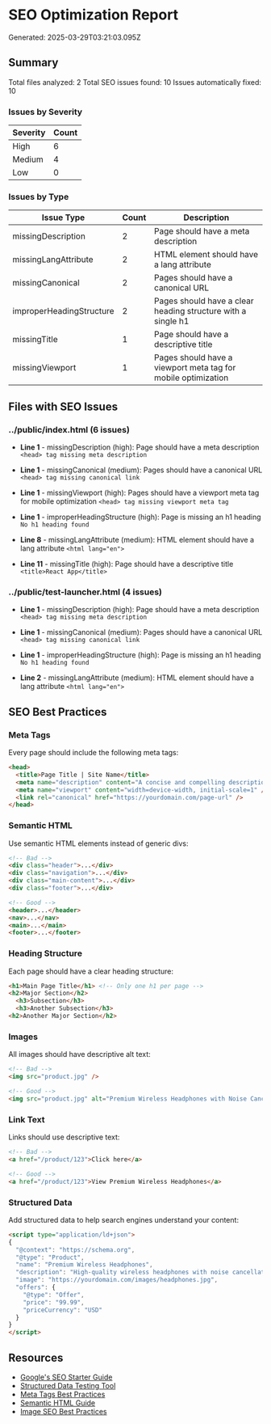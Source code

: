 # SEO Optimization Report

Generated: 2025-03-29T03:21:03.095Z

## Summary

Total files analyzed: 2
Total SEO issues found: 10
Issues automatically fixed: 10

### Issues by Severity

| Severity | Count |
|----------|-------|
| High     | 6 |
| Medium   | 4 |
| Low      | 0 |

### Issues by Type

| Issue Type | Count | Description |
|------------|-------|-------------|
| missingDescription | 2 | Page should have a meta description |
| missingLangAttribute | 2 | HTML element should have a lang attribute |
| missingCanonical | 2 | Pages should have a canonical URL |
| improperHeadingStructure | 2 | Pages should have a clear heading structure with a single h1 |
| missingTitle | 1 | Page should have a descriptive title |
| missingViewport | 1 | Pages should have a viewport meta tag for mobile optimization |

## Files with SEO Issues

### ../public/index.html (6 issues)

- **Line 1** - missingDescription (high): Page should have a meta description
  `<head> tag missing meta description`

- **Line 1** - missingCanonical (medium): Pages should have a canonical URL
  `<head> tag missing canonical link`

- **Line 1** - missingViewport (high): Pages should have a viewport meta tag for mobile optimization
  `<head> tag missing viewport meta tag`

- **Line 1** - improperHeadingStructure (high): Page is missing an h1 heading
  `No h1 heading found`

- **Line 8** - missingLangAttribute (medium): HTML element should have a lang attribute
  `<html lang="en">`

- **Line 11** - missingTitle (high): Page should have a descriptive title
  `<title>React App</title>`


### ../public/test-launcher.html (4 issues)

- **Line 1** - missingDescription (high): Page should have a meta description
  `<head> tag missing meta description`

- **Line 1** - missingCanonical (medium): Pages should have a canonical URL
  `<head> tag missing canonical link`

- **Line 1** - improperHeadingStructure (high): Page is missing an h1 heading
  `No h1 heading found`

- **Line 2** - missingLangAttribute (medium): HTML element should have a lang attribute
  `<html lang="en">`


## SEO Best Practices

### Meta Tags

Every page should include the following meta tags:

```html
<head>
  <title>Page Title | Site Name</title>
  <meta name="description" content="A concise and compelling description of the page content." />
  <meta name="viewport" content="width=device-width, initial-scale=1" />
  <link rel="canonical" href="https://yourdomain.com/page-url" />
</head>
```

### Semantic HTML

Use semantic HTML elements instead of generic divs:

```html
<!-- Bad -->
<div class="header">...</div>
<div class="navigation">...</div>
<div class="main-content">...</div>
<div class="footer">...</div>

<!-- Good -->
<header>...</header>
<nav>...</nav>
<main>...</main>
<footer>...</footer>
```

### Heading Structure

Each page should have a clear heading structure:

```html
<h1>Main Page Title</h1> <!-- Only one h1 per page -->
<h2>Major Section</h2>
  <h3>Subsection</h3>
  <h3>Another Subsection</h3>
<h2>Another Major Section</h2>
```

### Images

All images should have descriptive alt text:

```html
<!-- Bad -->
<img src="product.jpg" />

<!-- Good -->
<img src="product.jpg" alt="Premium Wireless Headphones with Noise Cancellation" />
```

### Link Text

Links should use descriptive text:

```html
<!-- Bad -->
<a href="/product/123">Click here</a>

<!-- Good -->
<a href="/product/123">View Premium Wireless Headphones</a>
```

### Structured Data

Add structured data to help search engines understand your content:

```html
<script type="application/ld+json">
{
  "@context": "https://schema.org",
  "@type": "Product",
  "name": "Premium Wireless Headphones",
  "description": "High-quality wireless headphones with noise cancellation.",
  "image": "https://yourdomain.com/images/headphones.jpg",
  "offers": {
    "@type": "Offer",
    "price": "99.99",
    "priceCurrency": "USD"
  }
}
</script>
```

## Resources

- [Google's SEO Starter Guide](https://developers.google.com/search/docs/beginner/seo-starter-guide)
- [Structured Data Testing Tool](https://validator.schema.org/)
- [Meta Tags Best Practices](https://moz.com/learn/seo/meta-description)
- [Semantic HTML Guide](https://www.w3schools.com/html/html5_semantic_elements.asp)
- [Image SEO Best Practices](https://moz.com/learn/seo/alt-text)
